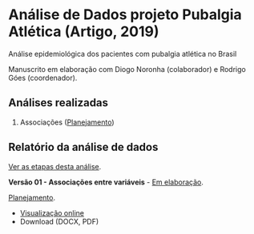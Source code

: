 # Análise de Dados projeto Pubalgia Atlética (Artigo, 2019)

Análise epidemiológica dos pacientes com pubalgia atlética no Brasil

Manuscrito em elaboração com Diogo Noronha (colaborador) e Rodrigo Góes (coordenador).

## Análises realizadas

1. Associações ([Planejamento][proj-xxx])
<!-- 2. yyy ([Planejamento][proj-yyy]) -->
<!-- 3. zzz ([Planejamento][proj-zzz]) -->

[proj-xxx]: https://github.com/philsf-biostat/analise_dados_RG_2018/projects/1
[proj-yyy]: https://github.com/philsf-biostat/analise_dados_RG_2018/projects/yyy
[proj-zzz]: https://github.com/philsf-biostat/analise_dados_RG_2018/projects/zzz

## Relatório da análise de dados

[Ver as etapas desta análise][releases].

**Versão 01 - Associações entre variáveis** - [Em elaboração][milestone-prequal].

[Planejamento][v01-project].

- [Visualização online][reportviz-v01]
- Download (DOCX, PDF)
<!-- - [DOCX][docx-v01] -->
<!-- [PDF][pdf-v01] -->

<!-- **Versão 02 - Defesa** - [Em elaboração][milestone-posqual]. -->

<!-- [Planejamento][v02-project]. -->

<!-- - [Visualização online][reportviz-v02] -->
<!-- - Download -->

[releases]: https://github.com/philsf-biostat/analise_dados_RG_2018/releases/
[milestone-prequal]: https://github.com/philsf-biostat/analise_dados_RG_2018/milestone/2
[reportviz-v01]: report/analise_dados_RG_2018-v01.md
[docx-v01]: report/analise_dados_RG_2018-v01.docx?raw=true
[pdf-v01]: report/analise_dados_RG_2018-v01.pdf?raw=true
[v01-project]: https://github.com/philsf-biostat/analise_dados_RG_2018/projects/2

<!-- [milestone-posqual]: https://github.com/philsf-biostat/analise_dados_RG_2018/milestone/xxx -->
<!-- [reportviz-v02]: report/analise_dados_RG_2018-v02.md -->
<!-- [docx-v02]: report/analise_dados_RG_2018-v02.docx?raw=true -->
<!-- [pdf-v02]: report/analise_dados_RG_2018-v02.pdf?raw=true -->
<!-- [v02-project]: https://github.com/philsf-biostat/analise_dados_RG_2018/projects/xxx -->
